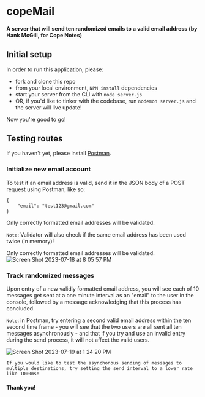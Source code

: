 # copeMail
#### A server that will send ten randomized emails to a valid email address (by Hank McGill, for Cope Notes)

## Initial setup
In order to run this application, please:

* fork and clone this repo
* from your local environment, ```NPM install``` dependencies
* start your server from the CLI with ```node server.js```
* OR, if you'd like to tinker with the codebase, run ```nodemon server.js``` and the server will live update!

Now you're good to go!

## Testing routes
If you haven't yet, please install [Postman](https://www.postman.com/).

### Initialize new email account
To test if an email address is valid, send it in the JSON body of a POST request using Postman, like so:

```
{
    "email": "test123@gmail.com"
}
```

Only correctly formatted email addresses will be validated.  

`Note`: Validator will also check if the same email address has been used twice (in memory)!

Only correctly formatted email addresses will be validated.
![Screen Shot 2023-07-18 at 8 05 57 PM](https://github.com/hankmcgill/copeMail/assets/97624308/38b3b296-9a37-4f25-becc-e1388d2374fc)

### Track randomized messages
Upon entry of a new validly formatted email address, you will see each of 10 messages get sent at a one minute interval as an "email" to the user in the console, followed by a message acknowledging that this process has concluded.

`Note`: in Postman, try entering a second valid email address within the ten second time frame - you will see that the two users are all sent all ten messages asynchronously - and that if you try and use an invalid entry during the send process, it will not affect the valid users.

![Screen Shot 2023-07-19 at 1 24 20 PM](https://github.com/hankmcgill/copeMail/assets/97624308/23009b2e-2b2d-4054-b63e-d73c92d76cb5)

`If you would like to test the asynchonous sending of messages to multiple destinations, try setting the send interval to a lower rate like 1000ms!`

#### Thank you!
